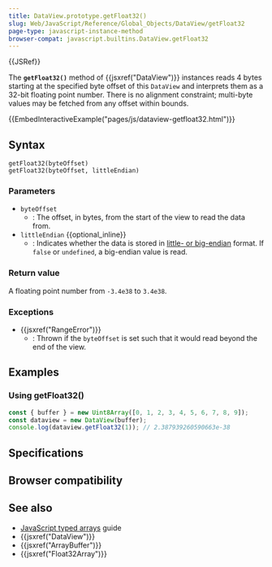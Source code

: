 ```yaml
---
title: DataView.prototype.getFloat32()
slug: Web/JavaScript/Reference/Global_Objects/DataView/getFloat32
page-type: javascript-instance-method
browser-compat: javascript.builtins.DataView.getFloat32
---
```


{{JSRef}}

The **`getFloat32()`** method of {{jsxref("DataView")}} instances reads 4 bytes starting at the specified byte offset of this `DataView` and interprets them as a 32-bit floating point number. There is no alignment constraint; multi-byte values may be fetched from any offset within bounds.

{{EmbedInteractiveExample("pages/js/dataview-getfloat32.html")}}

## Syntax

```js-nolint
getFloat32(byteOffset)
getFloat32(byteOffset, littleEndian)
```

### Parameters

- `byteOffset`
  - : The offset, in bytes, from the start of the view to read the data from.
- `littleEndian` {{optional_inline}}
  - : Indicates whether the data is stored in [little- or big-endian](/Glossary/Endianness) format. If `false` or `undefined`, a big-endian value is read.

### Return value

A floating point number from `-3.4e38` to `3.4e38`.

### Exceptions

- {{jsxref("RangeError")}}
  - : Thrown if the `byteOffset` is set such that it would read beyond the end of the view.

## Examples

### Using getFloat32()

```js
const { buffer } = new Uint8Array([0, 1, 2, 3, 4, 5, 6, 7, 8, 9]);
const dataview = new DataView(buffer);
console.log(dataview.getFloat32(1)); // 2.387939260590663e-38
```

## Specifications



## Browser compatibility



## See also

- [JavaScript typed arrays](/Web/JavaScript/Guide/Typed_arrays) guide
- {{jsxref("DataView")}}
- {{jsxref("ArrayBuffer")}}
- {{jsxref("Float32Array")}}
